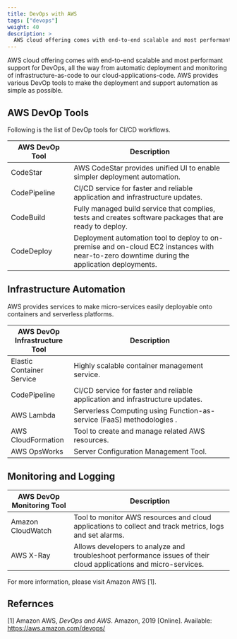 ```yaml
---
title: DevOps with AWS
tags: ["devops"]
weight: 40
description: >
  AWS cloud offering comes with end-to-end scalable and most performant support for DevOps
---
```



AWS cloud offering comes with end-to-end scalable and most performant
support for DevOps, all the way from automatic deployment and monitoring
of infrastructure-as-code to our cloud-applications-code. AWS provides
various DevOp tools to make the deployment and support automation as
simple as possible.

AWS DevOp Tools
---------------

Following is the list of DevOp tools for CI/CD workflows.

<table>
<colgroup>
<col style="width: 28%" />
<col style="width: 71%" />
</colgroup>
<thead>
<tr class="header">
<th>AWS DevOp Tool</th>
<th>Description</th>
</tr>
</thead>
<tbody>
<tr class="odd">
<td>CodeStar</td>
<td>AWS CodeStar provides unified UI to enable simpler deployment automation.</td>
</tr>
<tr class="even">
<td>CodePipeline</td>
<td>CI/CD service for faster and reliable application and infrastructure updates.</td>
</tr>
<tr class="odd">
<td>CodeBuild</td>
<td>Fully managed build service that complies, tests and creates software packages that are ready to deploy.</td>
</tr>
<tr class="even">
<td>CodeDeploy</td>
<td>Deployment automation tool to deploy to on-premise and on-cloud EC2 instances with near-to-zero downtime during the application deployments.</td>
</tr>
</tbody>
</table>

Infrastructure Automation
-------------------------

AWS provides services to make micro-services easily deployable onto
containers and serverless platforms.

<table>
<colgroup>
<col style="width: 28%" />
<col style="width: 71%" />
</colgroup>
<thead>
<tr class="header">
<th>AWS DevOp Infrastructure Tool</th>
<th>Description</th>
</tr>
</thead>
<tbody>
<tr class="odd">
<td>Elastic Container Service</td>
<td>Highly scalable container management service.</td>
</tr>
<tr class="even">
<td>CodePipeline</td>
<td>CI/CD service for faster and reliable application and infrastructure updates.</td>
</tr>
<tr class="odd">
<td>AWS Lambda</td>
<td>Serverless Computing using Function-as-service (FaaS) methodologies .</td>
</tr>
<tr class="even">
<td>AWS CloudFormation</td>
<td>Tool to create and manage related AWS resources.</td>
</tr>
<tr class="odd">
<td>AWS OpsWorks</td>
<td>Server Configuration Management Tool.</td>
</tr>
</tbody>
</table>

Monitoring and Logging
----------------------

<table>
<colgroup>
<col style="width: 28%" />
<col style="width: 71%" />
</colgroup>
<thead>
<tr class="header">
<th>AWS DevOp Monitoring Tool</th>
<th>Description</th>
</tr>
</thead>
<tbody>
<tr class="odd">
<td>Amazon CloudWatch</td>
<td>Tool to monitor AWS resources and cloud applications to collect and track metrics, logs and set alarms.</td>
</tr>
<tr class="even">
<td>AWS X-Ray</td>
<td>Allows developers to analyze and troubleshoot performance issues of their cloud applications and micro-services.</td>
</tr>
</tbody>
</table>

For more information, please visit Amazon AWS \[1\].

Refernces
---------

\[1\] Amazon AWS, *DevOps and AWS*. Amazon, 2019 \[Online\]. Available:
<https://aws.amazon.com/devops/>

